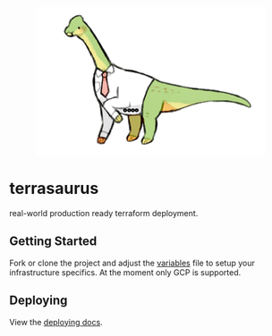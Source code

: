 <div align="center">
  <img src="./docs/logo.png">
</div>

# terrasaurus

real-world production ready terraform deployment.

## Getting Started

Fork or clone the project and adjust the [variables](./terraform/variables.tf) file to setup your infrastructure specifics. At the moment only GCP is supported.

## Deploying

View the [deploying docs](./docs/DEPLOY.md).
